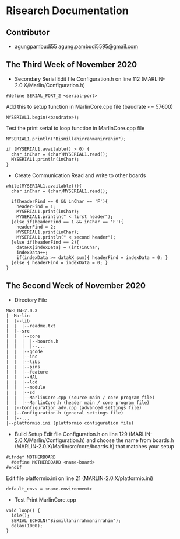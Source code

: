 # Risearch Documentation
## Contributor 
* agungpambudi55 <agung.pambudi5595@gmail.com>

## The Third Week of November 2020
* Secondary Serial
Edit file Configuration.h on line 112 (MARLIN-2.0.X/Marlin/Configuration.h)
```
#define SERIAL_PORT_2 <serial-port>
```

Add this to setup function in MarlinCore.cpp file (baudrate <= 57600)
```
MYSERIAL1.begin(<baudrate>);
```

Test the print serial to loop function in MarlinCore.cpp file
```
MYSERIAL1.println("Bismillahirrahmanirrahim");

if (MYSERIAL1.available() > 0) {
  char inChar = (char)MYSERIAL1.read();
  MYSERIAL1.println(inChar);
}
```

* Create Communication
Read and write to other boards
```
while(MYSERIAL1.available()){
  char inChar = (char)MYSERIAL1.read();

  if(headerFind == 0 && inChar == 'F'){ 
    headerFind = 1;
    MYSERIAL1.print(inChar);
    MYSERIAL1.println(" < first header"); 
  }else if(headerFind == 1 && inChar == 'F'){
    headerFind = 2; 
    MYSERIAL1.print(inChar);
    MYSERIAL1.println(" < second header");
  }else if(headerFind == 2){
    dataRX[indexData] = (int)inChar;
    indexData++;
    if(indexData >= dataRX_sum){ headerFind = indexData = 0; }
  }else { headerFind = indexData = 0; }
}
```

## The Second Week of November 2020
* Directory File
```
MARLIN-2.0.X
|--Marlin
|  |--lib
|  |  |--readme.txt
|  |--src
|  |  |--core
|  |  |  |--boards.h
|  |  |  |--...
|  |  |--gcode
|  |  |--inc
|  |  |--libs
|  |  |--pins
|  |  |--feature
|  |  |--HAL
|  |  |--lcd
|  |  |--module
|  |  |--sd
|  |  |--MarlinCore.cpp (source main / core program file)
|  |  |--MarlinCore.h (header main / core program file)
|  |--Configuration_adv.cpp (advanced settings file)
|  |--Configuration.h (general settings file)
|  |--...
|--platformio.ini (platformio configuration file)
```

* Build Setup
Edit file Configuration.h on line 129 (MARLIN-2.0.X/Marlin/Configuration.h) and choose the name from boards.h (MARLIN-2.0.X/Marlin/src/core/boards.h) that matches your setup
```
#ifndef MOTHERBOARD
  #define MOTHERBOARD <name-board>
#endif
```

Edit file platformio.ini on line 21 (MARLIN-2.0.X/platformio.ini)
```
default_envs = <name-environment>
```

* Test Print
MarlinCore.cpp
```
void loop() {
  idle();
  SERIAL_ECHOLN("Bismillahirrahmanirrahim");
  delay(1000);
}
```